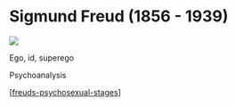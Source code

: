 # Sigmund Freud (1856 - 1939)

![](https://www.verywellmind.com/thmb/8nVF74540OrhSunWImb3eh5CKzA=/700x0/filters:no_upscale():max_bytes(150000):strip_icc():format(webp)/56466200_HighRes-crop-56a7922d3df78cf772973c3f.jpg)

Ego, id, superego 

Psychoanalysis

[[freuds-psychosexual-stages]]

[//begin]: # "Autogenerated link references for markdown compatibility"
[freuds-psychosexual-stages]: freuds-psychosexual-stages "Freud's Psychosexual Stages"
[//end]: # "Autogenerated link references"
